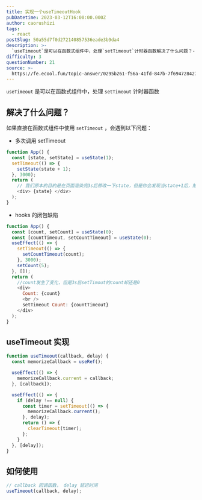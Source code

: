 ```yaml
---
title: 实现一个useTimeoutHook
pubDatetime: 2023-03-12T16:00:00.000Z
author: caorushizi
tags:
  - react
postSlug: 50a55d7f0d272140857536eade3b9da4
description: >-
  `useTimeout`是可以在函数式组件中，处理`setTimeout`计时器函数解决了什么问题？--------如果直接在函数式组件中使用`setTimeout`，会遇到以下问题：*多次调用set
difficulty: 3
questionNumber: 21
source: >-
  https://fe.ecool.fun/topic-answer/0295b261-f56a-41fd-847b-7f6947284279?orderBy=updateTime&order=desc&tagId=13
---
```


`useTimeout` 是可以在函数式组件中，处理 `setTimeout` 计时器函数

## 解决了什么问题？

如果直接在函数式组件中使用 `setTimeout` ，会遇到以下问题：

- 多次调用 setTimeout

```js
function App() {
  const [state, setState] = useState(1);
  setTimeout(() => {
    setState(state + 1);
  }, 3000);
  return (
    // 我们原本的目的是在页面渲染完3s后修改一下state，但是你会发现当state+1后，触发了页面的重新渲染，就会重新有一个3s的定时器出现来给state+1，既而变成了每3秒+1。
    <div> {state} </div>
  );
}
```

- hooks 的闭包缺陷

```js
function App() {
  const [count, setCount] = useState(0);
  const [countTimeout, setCountTimeout] = useState(0);
  useEffect(() => {
    setTimeout(() => {
      setCountTimeout(count);
    }, 3000);
    setCount(5);
  }, []);
  return (
    //count发生了变化，但是3s后setTimout的count却还是0
    <div>
      Count: {count}
      <br />
      setTimeout Count: {countTimeout}
    </div>
  );
}
```

## useTimeout 实现

```js
function useTimeout(callback, delay) {
  const memorizeCallback = useRef();

  useEffect(() => {
    memorizeCallback.current = callback;
  }, [callback]);

  useEffect(() => {
    if (delay !== null) {
      const timer = setTimeout(() => {
        memorizeCallback.current();
      }, delay);
      return () => {
        clearTimeout(timer);
      };
    }
  }, [delay]);
}
```

## 如何使用

```js
// callback 回调函数， delay 延迟时间
useTimeout(callback, delay);
```
